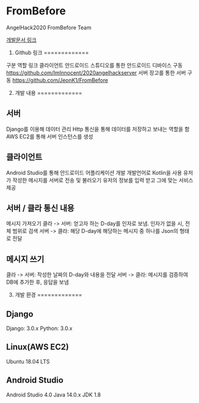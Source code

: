 # FromBefore
AngelHack2020 FromBefore Team

[개발문서 링크](https://docs.google.com/document/d/1EocbkrUlWa5vcP9SRFf-Bmn_i0vSo1Scv2Q8S0O1BxY/edit)


1. Github 링크
=============

구분
역할
링크
클라이언트
안드로이드 스튜디오를 통한 안드로이드 디바이스 구동
https://github.com/ImInnocent/2020angelhackserver
서버
장고를 통한 서버 구동
https://github.com/JeonK1/FromBefore



2. 개발 내용
=============

서버
-------------
  Django를 이용해 데이터 관리
  Http 통신을 통해 데이터를 저장하고 보내는 역할을 함
  AWS EC2를 통해 서버 인스턴스를 생성

클라이언트
-------------
  Android Studio를 통해 안드로이드 어플리케이션 개발
  개발언어로 Kotlin을 사용
  유저가 작성한 메시지를 서버로 전송 및 불러오기
  유저의 정보를 입력 받고 그에 맞는 서비스 제공

서버 / 클라 통신 내용
-------------
  메시지 가져오기
  클라 -> 서버: 얻고자 하는 D-day를 인자로 보냄. 인자가 없을 시, 전체 범위로 검색
  서버 -> 클라: 해당 D-day에 해당하는 메시지 중 하나를 Json의 형태로 전달

메시지 쓰기
-------------
  클라 -> 서버: 작성한 날짜의 D-day와 내용을 전달
  서버 -> 클라: 메시지를 검증하여 DB에 추가한 후, 응답을 보냄


3. 개발 환경
=============

Django
-------------
  Django: 3.0.x
  Python: 3.0.x

Linux(AWS EC2)
-------------
  Ubuntu 18.04 LTS

Android Studio
-------------
  Android Studio 4.0
  Java 14.0.x
  JDK 1.8

